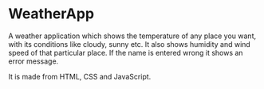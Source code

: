 # WeatherApp

A weather application which shows the temperature of any place you want, with its conditions like cloudy, sunny etc. It also shows humidity and wind speed of that particular place. If the name is entered wrong it shows an error message.

It is made from HTML, CSS and JavaScript.
